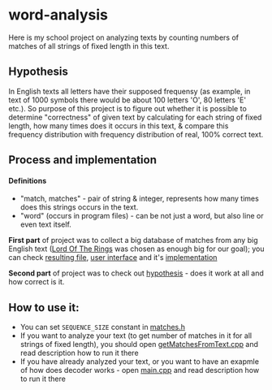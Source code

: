 # word-analysis
Here is my school project on analyzing texts by counting numbers of matches of all strings of fixed length in this text.

## Hypothesis
In English texts all letters have their supposed frequensy (as example, in text of 1000 symbols there would be about 100 letters 'O', 80 letters 'E' etc.). So purpose of this project is to figure out whether it is possible to determine "correctness" of given text by calculating for each string of fixed length, how many times does it occurs in this text, & compare this frequency distribution with frequency distribution of real, 100% correct text.

## Process and implementation

#### Definitions
- "match, matches" - pair of string & integer, represents how many times does this strings occurs in the text.
- "word" (occurs in program files) - can be not just a word, but also line or even text itself.

**First part** of project was to collect a big database of matches from any big English text ([Lord Of The Rings](https://en.wikipedia.org/wiki/The_Lord_of_the_Rings) was chosen as enough big for our goal); you can check [resulting file](https://github.com/andzh1/words-analysis/blob/main/LordMatches.txt), [user interface](https://github.com/andzh1/words-analysis/blob/main/getMatchesFromText.cpp) and it's [implementation](https://github.com/andzh1/words-analysis/blob/main/getMatchesFromText.cpp)

**Second part** of project was to check out [hypothesis](#Hypothesis) - does it work at all and how correct is it.

## How to use it:
- You can set `SEQUENCE_SIZE` constant in [matches.h](https://github.com/andzh1/words-analysis/blob/main/matches.h)
- If you want to analyze your text (to get number of matches in it for all strings of fixed length), you should open [getMatchesFromText.cpp](https://github.com/andzh1/words-analysis/blob/main/getMatchesFromText.cpp) and read description how to run it there
- If you have already analyzed your text, or you want to have an exapmle of how does decoder works - open [main.cpp](https://github.com/andzh1/words-analysis/blob/main/main.cpp) and read description how to run it there
